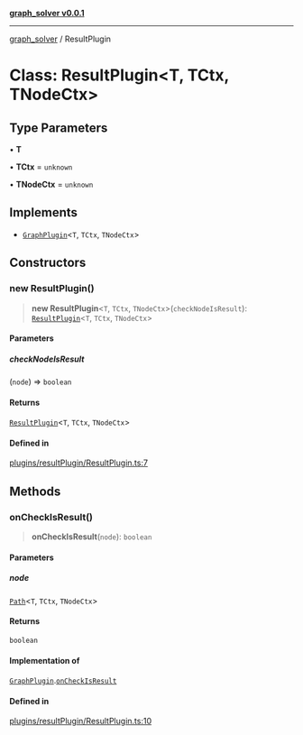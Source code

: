 [**graph_solver v0.0.1**](../README.md)

***

[graph_solver](../globals.md) / ResultPlugin

# Class: ResultPlugin\<T, TCtx, TNodeCtx\>

## Type Parameters

• **T**

• **TCtx** = `unknown`

• **TNodeCtx** = `unknown`

## Implements

- [`GraphPlugin`](../interfaces/GraphPlugin.md)\<`T`, `TCtx`, `TNodeCtx`\>

## Constructors

### new ResultPlugin()

> **new ResultPlugin**\<`T`, `TCtx`, `TNodeCtx`\>(`checkNodeIsResult`): [`ResultPlugin`](ResultPlugin.md)\<`T`, `TCtx`, `TNodeCtx`\>

#### Parameters

##### checkNodeIsResult

(`node`) => `boolean`

#### Returns

[`ResultPlugin`](ResultPlugin.md)\<`T`, `TCtx`, `TNodeCtx`\>

#### Defined in

[plugins/resultPlugin/ResultPlugin.ts:7](https://github.com/ahibis/grapthSolver/blob/29d33a7088c3740c5f86a9fb08a8a2bfd8a007fb/src/plugins/resultPlugin/ResultPlugin.ts#L7)

## Methods

### onCheckIsResult()

> **onCheckIsResult**(`node`): `boolean`

#### Parameters

##### node

[`Path`](../interfaces/Path.md)\<`T`, `TCtx`, `TNodeCtx`\>

#### Returns

`boolean`

#### Implementation of

[`GraphPlugin`](../interfaces/GraphPlugin.md).[`onCheckIsResult`](../interfaces/GraphPlugin.md#oncheckisresult)

#### Defined in

[plugins/resultPlugin/ResultPlugin.ts:10](https://github.com/ahibis/grapthSolver/blob/29d33a7088c3740c5f86a9fb08a8a2bfd8a007fb/src/plugins/resultPlugin/ResultPlugin.ts#L10)
